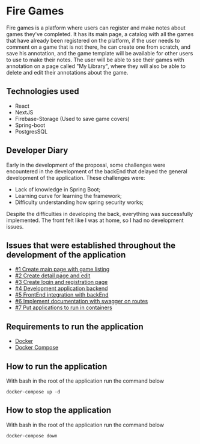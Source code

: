 # Fire Games

Fire games is a platform where users can register and make notes about games they've completed. It has its main page, a catalog with all the games that have already been registered on the platform, if the user needs to comment on a game that is not there, he can create one from scratch, and save his annotation, and the game template will be available for other users to use to make their notes. The user will be able to see their games with annotation on a page called "My Library", where they will also be able to delete and edit their annotations about the game.

## Technologies used

- React
- NextJS
- Firebase-Storage (Used to save game covers)
- Spring-boot
- PostgresSQL

## Developer Diary

Early in the development of the proposal, some challenges were encountered in the development of the backEnd that delayed the general development of the application. These challenges were:

- Lack of knowledge in Spring Boot;
- Learning curve for learning the framework;
- Difficulty understanding how spring security works;

Despite the difficulties in developing the back, everything was successfully implemented. The front felt like I was at home, so I had no development issues.

## Issues that were established throughout the development of the application

- [#1 Create main page with game listing](https://github.com/daniel-dantas/fire-games/issues/1)
- [#2 Create detail page and edit](https://github.com/daniel-dantas/fire-games/issues/2)
- [#3 Create login and registration page](https://github.com/daniel-dantas/fire-games/issues/3)
- [#4 Development application backend](https://github.com/daniel-dantas/fire-games/issues/5)
- [#5 FrontEnd integration with backEnd](https://github.com/daniel-dantas/fire-games/issues/6)
- [#6 Implement documentation with swagger on routes](https://github.com/daniel-dantas/fire-games/issues/7)
- [#7 Put applications to run in containers](https://github.com/daniel-dantas/fire-games/issues/12)

##

## Requirements to run the application

- [Docker](https://www.docker.com/get-started)
- [Docker Compose](https://docs.docker.com/get-started/08_using_compose/)

## How to run the application

With bash in the root of the application run the command below

```
docker-compose up -d
```

## How to stop the application

With bash in the root of the application run the command below

```
docker-compose down
```
